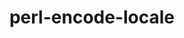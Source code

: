 ---
title: "perl-encode-locale"
layout: cache
categories: [package, develop]
meta: {"versions": ["1.05"], "compilers": ["oneapi@=2024.2.0"], "oss": ["ubuntu22.04"], "platforms": ["linux"], "targets": ["x86_64_v3"], "stacks": ["e4s-oneapi", "root"], "num_specs": 2, "num_specs_by_stack": {"e4s-oneapi": 2, "root": 2}}
spec_details: [{"hash": "x4465ypdox6leyyqofesleeau6eiqxxl", "compiler": "oneapi@=2024.2.0", "versions": ["1.05"], "os": "ubuntu22.04", "platform": "linux", "target": "x86_64_v3", "variants": ["build_system=perl"], "stacks": ["e4s-oneapi", "root"], "size": "-", "tarball": "https://binaries.spack.io/develop/build_cache/linux-ubuntu22.04-x86_64_v3/oneapi-2024.2.0/perl-encode-locale-1.05/linux-ubuntu22.04-x86_64_v3-oneapi-2024.2.0-perl-encode-locale-1.05-x4465ypdox6leyyqofesleeau6eiqxxl.spack"}, {"hash": "dxhgd2wa3qupb363gziahqbsgzjyxr3k", "compiler": "oneapi@=2024.2.0", "versions": ["1.05"], "os": "ubuntu22.04", "platform": "linux", "target": "x86_64_v3", "variants": ["build_system=perl"], "stacks": ["e4s-oneapi", "root"], "size": "-", "tarball": "https://binaries.spack.io/develop/build_cache/linux-ubuntu22.04-x86_64_v3/oneapi-2024.2.0/perl-encode-locale-1.05/linux-ubuntu22.04-x86_64_v3-oneapi-2024.2.0-perl-encode-locale-1.05-dxhgd2wa3qupb363gziahqbsgzjyxr3k.spack"}]
---